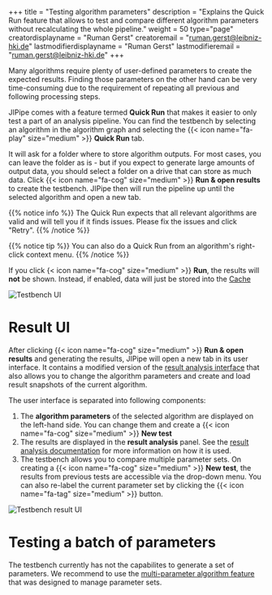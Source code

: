 +++
title = "Testing algorithm parameters"
description = "Explains the Quick Run feature that allows to test and compare different algorithm parameters without recalculating the whole pipeline."
weight = 50
type="page"
creatordisplayname = "Ruman Gerst"
creatoremail = "ruman.gerst@leibniz-hki.de"
lastmodifierdisplayname = "Ruman Gerst"
lastmodifieremail = "ruman.gerst@leibniz-hki.de"
+++

Many algorithms require plenty of user-defined parameters to create the expected results.
Finding those parameters on the other hand can be very time-consuming due to
the requirement of repeating all previous and following processing steps.

JIPipe comes with a feature termed **Quick Run** that makes it easier to
only test a part of an analysis pipeline. You can find the testbench
by selecting an algorithm in the algorithm graph and selecting the {{< icon name="fa-play" size="medium" >}} **Quick Run** tab.

It will ask for a folder where to store algorithm outputs. For most cases,
you can leave the folder as is - but if you expect to generate large amounts
of output data, you should select a folder on a drive that can store as much data.
Click {{< icon name="fa-cog" size="medium" >}} **Run & open results** to create the testbench.
JIPipe then will run the pipeline up until the selected algorithm and open a new tab.

{{% notice info %}}
The Quick Run expects that all relevant algorithms are valid and will tell you
if it finds issues. Please fix the issues and click "Retry".
{{% /notice %}}

{{% notice tip %}}
You can also do a Quick Run from an algorithm's right-click context menu.
{{% /notice %}}

If you click {< icon name="fa-cog" size="medium" >}} **Run**, the results will **not** be shown.
Instead, if enabled, data will just be stored into the [Cache](/documentation/cache)

![Testbench UI](/img/documentation/testbench-ui.png)

# Result UI

After clicking {{< icon name="fa-cog" size="medium" >}} **Run & open results** and generating the
results, JIPipe will open a new tab in its user interface. It contains a modified
version of the [result analysis interface](/documentation/result-analysis) that
also allows you to change the algorithm parameters and create and load result snapshots
of the current algorithm.

The user interface is separated into following components:

1. The **algorithm parameters** of the selected algorithm are displayed on the left-hand side. You can change them and create a {{< icon name="fa-cog" size="medium" >}} **New test**
2. The results are displayed in the **result analysis** panel. See the [result analysis documentation](/documentation/result-analysis) for more information on how it is used.
3. The testbench allows you to compare multiple parameter sets. On creating a {{< icon name="fa-cog" size="medium" >}} **New test**, the results from previous tests are accessible via the drop-down menu. You can also re-label the current parameter set by clicking the {{< icon name="fa-tag" size="medium" >}} button.

![Testbench result UI](/img/documentation/testbench-result-ui.png)

# Testing a batch of parameters

The testbench currently has not the capabilites to generate a set of parameters. We recommend to use the [multi-parameter algorithm feature](/documentation/standard-library/multi-parameter)
that was designed to manage parameter sets.
